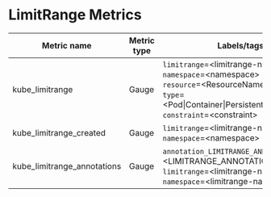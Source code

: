 # LimitRange Metrics

| Metric name| Metric type | Labels/tags | Status |
| ---------- | ----------- | ----------- | ----------- |
| kube_limitrange | Gauge | `limitrange`=&lt;limitrange-name&gt; <br> `namespace`=&lt;namespace&gt; <br> `resource`=&lt;ResourceName&gt; <br> `type`=&lt;Pod\|Container\|PersistentVolumeClaim&gt; <br> `constraint`=&lt;constraint&gt;| STABLE |
| kube_limitrange_created | Gauge | `limitrange`=&lt;limitrange-name&gt; <br> `namespace`=&lt;namespace&gt; | STABLE |
| kube_limitrange_annotations | Gauge | `annotation_LIMITRANGE_ANNOTATION`=&lt;LIMITRANGE_ANNOTATION&gt; <br> `limitrange`=&lt;limitrange-name&gt; <br> `namespace`=&lt;limitrange-namespace&gt; | EXPERIMENTAL |

